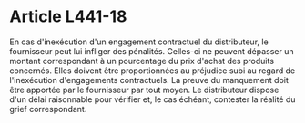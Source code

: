 # Article L441-18

<p>En cas d'inexécution d'un engagement contractuel du distributeur, le fournisseur peut lui infliger des pénalités. Celles-ci ne peuvent dépasser un montant correspondant à un pourcentage du prix d'achat des produits concernés. Elles doivent être proportionnées au préjudice subi au regard de l'inexécution d'engagements contractuels. La preuve du manquement doit être apportée par le fournisseur par tout moyen. Le distributeur dispose d'un délai raisonnable pour vérifier et, le cas échéant, contester la réalité du grief correspondant.</p>